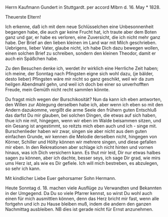 Herrn Kaufmann Gundert in Stuttgardt. per accord
 Mlbrn d. 16. May <Frtag>* 1828.

Theuerste Eltern!

Ich erkenne, daß ich mit dem neue Schlüsselchen eine Unbesonnenheit begangen habe, die auch gar keine Frucht hat, ich traute aber dem Boten ganz und gar, er habe es verloren, eine Zuversicht, die ich nicht mehr ganz habe. 
Der Brief an den lieben kleinen im Land war mit Milch geschrieben. Uebrigens, lieber Vater, glaube nicht, ich habe Dich dazu bewegen wollen, einen solchen Brief zu schreiben, sondern den kleinen Theodor, damit er auch ein Späßchen habe.

Zu den Besuchen denke ich, werdet ihr wirklich eine Herrliche Zeit haben; ich meine, der Sonntag nach Pfingsten eigne sich wohl dazu, (je bälder, desto lieber) Pfingsten wäre mir nicht so ganz geschikt, weil wir da zum heilgen Abendmahl gehn, und weil ich doch bei einer so unverhofften Freude, mein Gemüth nicht recht sammlen könnte.

Du fragst mich wegen der Burschikosität? Nun da kann ich eben antworten, den Willen zur Ablegung derselben habe ich, aber wenn ich eben so mit den Andern dazukomme, vergißt die arme Seele den frühern guten Entschluß das darfst Du mir glauben, bei solchen Dingen, die etwas auf sich haben, thue ich nie mit, hingegen, wenn wir eben im Walde beisammen sitzen, und ein Gesang ist angestimmt, so reitzts mich eben auch und ich - singe mit. Burschenlieder haben wir zwar, singen sie aber nicht aus dem guten einfachen Grunde, wir kennen die Melodie derselben nicht, hingegen von Körner, Schiller und Hölty können wir mehrere singen, und diese gefallen mir eben. In den Rekreationen aber schlage ich nicht hinten und vornen hinaus, was ich Dich versichern kann. Es thut mir leid, Dir nur etwas halbes sagen zu können, aber ich dachte, besser seys, ich sage Dir grad, wie mirs ums Herz ist, als wie es Dir gefiele. Ich will mich bestreben, es abzulegen, so sehr ich kann.

Mit kindlicher Liebe
 Euer gehorsamer Sohn Hermann.

Heute Sonntag d. 18. machen viele Ausflüge zu Verwandten und Bekannten in der Umgegend. Da Du so viele Pfarrer kennst, so wirst Du wohl auch einen für mich ausmittlen können, denn das Herz bricht mir fast, wenn alle fortgehn und ich zu Hause bleiben muß, indem die andern den ganzen Nachmittag ausbleiben. NB dies ist gerade nicht für Ernst anzunehmen.

